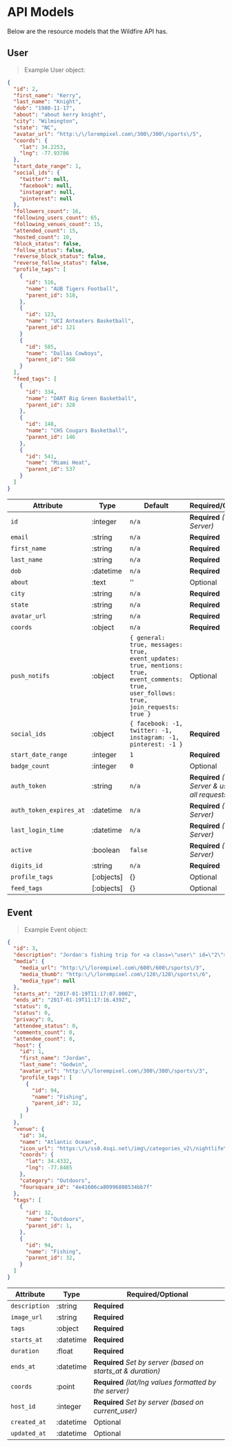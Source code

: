 # API Models

Below are the resource models that the Wildfire API has.

## User

> Example User object:

```json
{
  "id": 2,
  "first_name": "Kerry",
  "last_name": "Knight",
  "dob": "1980-11-17",
  "about": "about kerry knight",
  "city": "Wilmington",
  "state": "NC",
  "avatar_url": "http:\/\/lorempixel.com\/300\/300\/sports\/5",
  "coords": {
    "lat": 34.2253,
    "lng": -77.93786
  },
  "start_date_range": 1,
  "social_ids": {
    "twitter": null,
    "facebook": null,
    "instagram": null,
    "pinterest": null
  },
  "followers_count": 16,
  "following_users_count": 65,
  "following_venues_count": 15,
  "attended_count": 15,
  "hosted_count": 10,
  "block_status": false,
  "follow_status": false,
  "reverse_block_status": false,
  "reverse_follow_status": false,
  "profile_tags": [
    {
      "id": 516,
      "name": "AUB Tigers Football",
      "parent_id": 510,
    },
    {
      "id": 123,
      "name": "UCI Anteaters Basketball",
      "parent_id": 121
    }
    {
      "id": 585,
      "name": "Dallas Cowboys",
      "parent_id": 568
    }
  ],
  "feed_tags": [
    {
      "id": 334,
      "name": "DART Big Green Basketball",
      "parent_id": 328
    },
    {
      "id": 148,
      "name": "CHS Cougars Basketball",
      "parent_id": 146
    },
    {
      "id": 541,
      "name": "Miami Heat",
      "parent_id": 537
    }
  ]
}
```

Attribute | Type | Default | Required/Optional
--------- | ---- | ------- | -----------
`id` | :integer | `n/a` | **Required** *(Set by Server)*
`email` | :string | `n/a` | **Required**
`first_name` | :string | `n/a` | **Required**
`last_name` | :string | `n/a` | **Required**
`dob` | :datetime | `n/a` | **Required**
`about` | :text | '' | Optional
`city` | :string | `n/a` | **Required**
`state` | :string | `n/a` | **Required**
`avatar_url` | :string | `n/a` | **Required**
`coords` | :object | `n/a` | **Required**
`push_notifs` | :object | `{ general: true, messages: true, event_updates: true, mentions: true, event_comments: true, user_follows: true, join_requests: true }` | Optional
`social_ids` | :object | `{ facebook: -1, twitter: -1, instagram: -1, pinterest: -1 }` | **Required**
`start_date_range` | :integer | `1` | **Required**
`badge_count` | :integer | `0` | Optional
`auth_token` | :string | `n/a` | **Required** *(Set by Server & used on all requests)*
`auth_token_expires_at` | :datetime | `n/a` | **Required** *(Set by Server)*
`last_login_time` | :datetime | `n/a` | **Required** *(Set by Server)*
`active` | :boolean | `false` | **Required** *(Set by Server)*
`digits_id` | :string | `n/a` | **Required**
`profile_tags` | [:objects] | {} | Optional
`feed_tags` | [:objects] | {} | Optional

## Event

> Example Event object:

```json
{
  "id": 3,
  "description": "Jordan's fishing trip for <a class=\"user\" id=\"2\">Kerry Knight<\/a> and <a class=\"user\" id=\"3\">Gavin Baradic<\/a> goes here",
  "media": {
    "media_url": "http:\/\/lorempixel.com\/600\/600\/sports\/3",
    "media_thumb": "http:\/\/lorempixel.com\/128\/128\/sports\/6",
    "media_type": null
  },
  "starts_at": "2017-01-19T11:17:07.000Z",
  "ends_at": "2017-01-19T11:17:16.439Z",
  "status": 0,
  "status": 0,
  "privacy": 0,
  "attendee_status": 0,
  "comments_count": 0,
  "attendee_count": 0,
  "host": {
    "id": 1,
    "first_name": "Jordan",
    "last_name": "Godwin",
    "avatar_url": "http:\/\/lorempixel.com\/300\/300\/sports\/3",
    "profile_tags": [
      {
        "id": 94,
        "name": "Fishing",
        "parent_id": 32,
      }
    ]
  },
  "venue": {
    "id": 34,
    "name": "Atlantic Ocean",
    "icon_url": "https:\/\/ss0.4sqi.net\/img\/categories_v2\/nightlife\/default_bg_64.png",
    "coords": {
      "lat": 34.4332,
      "lng": -77.8485
    },
    "category": "Outdoors",
    "foursquare_id": "4e41606ca80996808534bb7f"
  },
  "tags": [
    {
      "id": 32,
      "name": "Outdoors",
      "parent_id": 1,
    },
    {
      "id": 94,
      "name": "Fishing",
      "parent_id": 32,
    }
  ]
}
```

Attribute | Type | Required/Optional
--------- | ------- | -----------
`description` | :string | **Required**
`image_url` | :string | **Required**
`tags` | :object | **Required**
`starts_at` | :datetime | **Required**
`duration` | :float | **Required**
`ends_at` | :datetime | **Required** *Set by server (based on starts_at & duration)*
`coords` | :point | **Required** *(lat/lng values formatted by the server)*
`host_id` | :integer | **Required** *Set by server (based on current_user)*
`created_at` | :datetime | Optional
`updated_at` | :datetime | Optional
